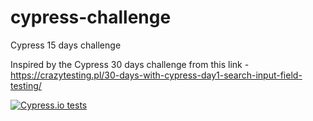 # cypress-challenge
Cypress 15 days challenge

Inspired by the Cypress 30 days challenge from this link - https://crazytesting.pl/30-days-with-cypress-day1-search-input-field-testing/


[![Cypress.io tests](https://img.shields.io/badge/cypress.io-tests-green.svg?style=flat-square)](https://cypress.io)